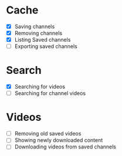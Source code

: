 # Cache
- [X] Saving channels
- [X] Removing channels
- [X] Listing Saved channels
- [ ] Exporting saved channels  

# Search
- [X] Searching for videos
- [ ] Searching for channel videos

# Videos
- [ ] Removing old saved videos
- [ ] Showing newly downloaded content
- [ ] Downloading videos from saved channels 